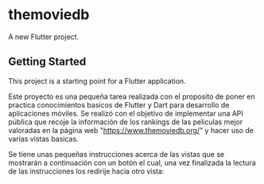 # themoviedb

A new Flutter project.

## Getting Started

This project is a starting point for a Flutter application.

Este proyecto es una pequeña tarea realizada con el proposito de poner en practica conocimientos basicos de Flutter y Dart para desarrollo de aplicaciones móviles. Se realizó con el objetivo de implementar una API pública que recoje la información de los rankings de las peliculas mejor valoradas en la página web "https://www.themoviedb.org/" y hacer uso de varias vistas basicas. 

Se tiene unas pequeñas instrucciones acerca de las vistas que se mostrarán a continuación con un botón el cual, una vez finalizada la lectura de las instrucciones los redirije hacia otro vista:

